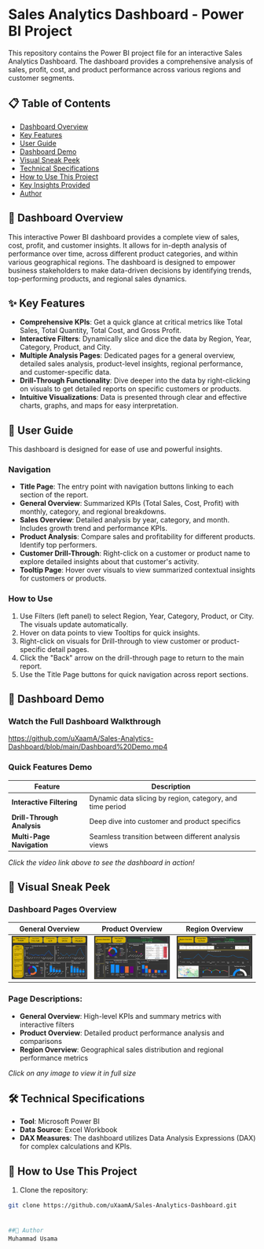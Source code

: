 # Sales Analytics Dashboard - Power BI Project

This repository contains the Power BI project file for an interactive Sales Analytics Dashboard. The dashboard provides a comprehensive analysis of sales, profit, cost, and product performance across various regions and customer segments.

## 📋 Table of Contents
- [Dashboard Overview](#-dashboard-overview)
- [Key Features](#-key-features)
- [User Guide](#-user-guide)
- [Dashboard Demo](#-dashboard-demo)
- [Visual Sneak Peek](#-visual-sneak-peek)
- [Technical Specifications](#-technical-specifications)
- [How to Use This Project](#-how-to-use-this-project)
- [Key Insights Provided](#-key-insights-provided)
- [Author](#-author)

## 📝 Dashboard Overview
This interactive Power BI dashboard provides a complete view of sales, cost, profit, and customer insights. It allows for in-depth analysis of performance over time, across different product categories, and within various geographical regions. The dashboard is designed to empower business stakeholders to make data-driven decisions by identifying trends, top-performing products, and regional sales dynamics.

## ✨ Key Features
- **Comprehensive KPIs**: Get a quick glance at critical metrics like Total Sales, Total Quantity, Total Cost, and Gross Profit.
- **Interactive Filters**: Dynamically slice and dice the data by Region, Year, Category, Product, and City.
- **Multiple Analysis Pages**: Dedicated pages for a general overview, detailed sales analysis, product-level insights, regional performance, and customer-specific data.
- **Drill-Through Functionality**: Dive deeper into the data by right-clicking on visuals to get detailed reports on specific customers or products.
- **Intuitive Visualizations**: Data is presented through clear and effective charts, graphs, and maps for easy interpretation.

## 📖 User Guide
This dashboard is designed for ease of use and powerful insights.

### Navigation
- **Title Page**: The entry point with navigation buttons linking to each section of the report.
- **General Overview**: Summarized KPIs (Total Sales, Cost, Profit) with monthly, category, and regional breakdowns.
- **Sales Overview**: Detailed analysis by year, category, and month. Includes growth trend and performance KPIs.
- **Product Analysis**: Compare sales and profitability for different products. Identify top performers.
- **Customer Drill-Through**: Right-click on a customer or product name to explore detailed insights about that customer's activity.
- **Tooltip Page**: Hover over visuals to view summarized contextual insights for customers or products.

### How to Use
1. Use Filters (left panel) to select Region, Year, Category, Product, or City. The visuals update automatically.
2. Hover on data points to view Tooltips for quick insights.
3. Right-click on visuals for Drill-through to view customer or product-specific detail pages.
4. Click the "Back" arrow on the drill-through page to return to the main report.
5. Use the Title Page buttons for quick navigation across report sections.

## 🎥 Dashboard Demo

### Watch the Full Dashboard Walkthrough

https://github.com/uXaamA/Sales-Analytics-Dashboard/blob/main/Dashboard%20Demo.mp4

### Quick Features Demo
| Feature | Description |
|---------|-------------|
| **Interactive Filtering** | Dynamic data slicing by region, category, and time period |
| **Drill-Through Analysis** | Deep dive into customer and product specifics |
| **Multi-Page Navigation** | Seamless transition between different analysis views |

*Click the video link above to see the dashboard in action!*

## 🎨 Visual Sneak Peek

### Dashboard Pages Overview

| General Overview | Product Overview | Region Overview |
|------------------|------------------|-----------------|
| [![General Overview](https://github.com/uXaamA/Sales-Analytics-Dashboard/blob/main/General%20Overview.png)](https://github.com/uXaamA/Sales-Analytics-Dashboard/blob/main/General%20Overview.png) | [![Product Overview](https://github.com/uXaamA/Sales-Analytics-Dashboard/blob/main/Product%20Overview.png)](https://github.com/uXaamA/Sales-Analytics-Dashboard/blob/main/Product%20Overview.png) | [![Region Overview](https://github.com/uXaamA/Sales-Analytics-Dashboard/blob/main/Region%20Overview.png)](https://github.com/uXaamA/Sales-Analytics-Dashboard/blob/main/Region%20Overview.png) |

### Page Descriptions:
- **General Overview**: High-level KPIs and summary metrics with interactive filters
- **Product Overview**: Detailed product performance analysis and comparisons
- **Region Overview**: Geographical sales distribution and regional performance metrics

*Click on any image to view it in full size*

## 🛠️ Technical Specifications
- **Tool**: Microsoft Power BI
- **Data Source**: Excel Workbook
- **DAX Measures**: The dashboard utilizes Data Analysis Expressions (DAX) for complex calculations and KPIs.

## 🚀 How to Use This Project
1. Clone the repository:
```bash
git clone https://github.com/uXaamA/Sales-Analytics-Dashboard.git


##👤 Author
Muhammad Usama

